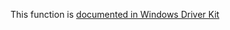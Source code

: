This function is [documented in Windows Driver Kit](https://learn.microsoft.com/en-us/windows-hardware/drivers/ddi/wdm/nf-wdm-rtlfreeansistring)
